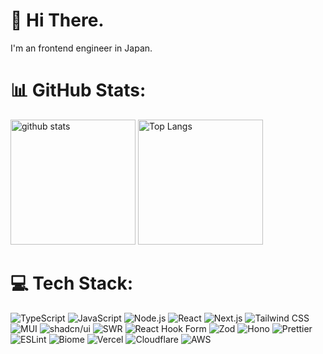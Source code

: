 # 💫 Hi There.
I'm an frontend engineer in Japan.

# 📊 GitHub Stats:
<p align="left"> 
  <img alt="github stats" height="200px" src="https://github-readme-stats-smoky-nine-47.vercel.app/api?username=ve1997&theme=transparent&show_icons=ture" />
  <img alt="Top Langs" height="200px" src="https://github-readme-stats.vercel.app/api/top-langs/?username=ve1997&layout=compact&show_icons=true&theme=transparent" />
</p>

# 💻 Tech Stack:
![TypeScript](https://img.shields.io/badge/typescript-3178C6?style=for-the-badge&logo=typescript&logoColor=white)
![JavaScript](https://img.shields.io/badge/javascript-F7DF1E?style=for-the-badge&logo=javascript&logoColor=white)
![Node.js](https://img.shields.io/badge/node.js-5FA04E?style=for-the-badge&logo=node.js&logoColor=white)
![React](https://img.shields.io/badge/react-61DAFB?style=for-the-badge&logo=react&logoColor=white)
![Next.js](https://img.shields.io/badge/next.js-000000?style=for-the-badge&logo=next.js&logoColor=white)
![Tailwind CSS](https://img.shields.io/badge/tailwind-06B6D4?style=for-the-badge&logo=tailwindcss&logoColor=white)
![MUI](https://img.shields.io/badge/mui-007FFF?style=for-the-badge&logo=mui&logoColor=white)
![shadcn/ui](https://img.shields.io/badge/shadcnui-000000?style=for-the-badge&logo=shadcnui&logoColor=white)
![SWR](https://img.shields.io/badge/swr-000000?style=for-the-badge&logo=swr&logoColor=white)
![React Hook Form](https://img.shields.io/badge/rhf-EC5990?style=for-the-badge&logo=reacthookform&logoColor=white)
![Zod](https://img.shields.io/badge/zod-3E67B1?style=for-the-badge&logo=zod&logoColor=white)
![Hono](https://img.shields.io/badge/hono-E36002?style=for-the-badge&logo=hono&logoColor=white)
![Prettier](https://img.shields.io/badge/prettier-F7B93E?style=for-the-badge&logo=prettier&logoColor=white)
![ESLint](https://img.shields.io/badge/eslint-4B32C3?style=for-the-badge&logo=eslint&logoColor=white)
![Biome](https://img.shields.io/badge/biome-60A5FA?style=for-the-badge&logo=biome&logoColor=white)
![Vercel](https://img.shields.io/badge/vercel-000000?style=for-the-badge&logo=vercel&logoColor=white)
![Cloudflare](https://img.shields.io/badge/Cloudflare-F38020?style=for-the-badge&logo=Cloudflare&logoColor=white)
![AWS](https://img.shields.io/badge/aws-232F3E?style=for-the-badge&logo=amazonwebservices&logoColor=white)

